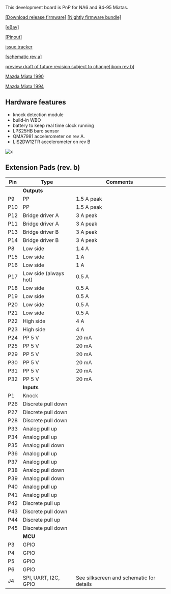 This development board is PnP for NA6 and 94-95 Miatas.

[[Download release firmware]](https://github.com/rusefi/rusefi/releases/latest/download/rusefi_bundle_hellenNA6.zip)
[[Nightly firmware bundle]](https://rusefi.com/build_server/rusefi_bundle_hellenNA6.zip)

[[eBay]](https://www.ebay.com/itm/234060110093)

[[Pinout]](https://rusefi.com/docs/pinouts/hellen/hellen64_miataNA6_94/)

[issue tracker](https://github.com/rusefi/hellenNA6_issues)

[[schematic rev a]](Hardware/Hellen/hellen64_miataNA6_94-a-schematic.pdf)

[preview draft of future revision subject to change](Hardware/Hellen/hellen64_miataNA6_94-b-schematic.pdf)[[ibom rev b]](https://rusefi.com/docs/ibom/hellen64_miataNA6_94-b-ibom.html)


[Mazda Miata 1990](Mazda-Miata-1990)

[Mazda Miata 1994](Mazda-Miata-1994)

## Hardware features

* knock detection module
* build-in WBO
* battery to keep real time clock running
* LPS25HB baro sensor
* QMA7981 accelerometer on rev A.
* LIS2DW12TR accelerometer on rev B


![x](Hardware/Hellen/hellen64na6-a.jpg)

## Extension Pads (rev. b)

| Pin | Type | Comments |
|---|---|---|
||**Outputs**||
| P9 | PP | 1.5 A peak |
| P10 | PP | 1.5 A peak |
| P12 | Bridge driver A | 3 A peak |
| P11 | Bridge driver A | 3 A peak |
| P13 | Bridge driver B | 3 A peak |
| P14 | Bridge driver B | 3 A peak |
| P8 | Low side | 1.4 A |
| P15 | Low side | 1 A |
| P16 | Low side | 1 A |
| P17 | Low side (always hot) | 0.5 A |
| P18 | Low side | 0.5 A |
| P19 | Low side | 0.5 A |
| P20 | Low side | 0.5 A |
| P21 | Low side | 0.5 A |
| P22 | High side | 4 A |
| P23 | High side | 4 A |
| P24 | PP 5 V | 20 mA |
| P25 | PP 5 V | 20 mA |
| P29 | PP 5 V | 20 mA |
| P30 | PP 5 V | 20 mA |
| P31 | PP 5 V | 20 mA |
| P32 | PP 5 V | 20 mA |
|   | **Inputs** |   |
| P1 | Knock | |
| P26 | Discrete pull down | |
| P27 | Discrete pull down | | 
| P28 | Discrete pull down | |
| P33 | Analog pull up | |
| P34 | Analog pull up | |
| P35 | Analog pull down | |
| P36 | Analog pull up | |
| P37 | Analog pull up| |
| P38 | Analog pull down | |
| P39 | Analog pull down | |
| P40 | Analog pull up | |
| P41 | Analog pull up | |
| P42 | Discrete pull up | |
| P43 | Discrete pull down | | 
| P44 | Discrete pull up | |
| P45 | Discrete pull down | | 
|   | **MCU** |   |
| P3 | GPIO | | 
| P4 | GPIO | | 
| P5 | GPIO | | 
| P6 | GPIO | | 
| J4 | SPI, UART, I2C, GPIO | See silkscreen and schematic for details | 
